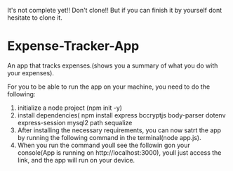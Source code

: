 It's not complete yet!!
Don't clone!!
But if you can finish it by yourself dont hesitate to clone it.

# Expense-Tracker-App
An app that tracks expenses.(shows you a summary of what you do with your expenses).

For you to be able to run the app on your machine, you need to do the following:
1. initialize a node project (npm init -y)
2. install dependencies( npm install express bccryptjs body-parser dotenv express-session mysql2 path sequalize
3. After installing the necessary requirements, you can now satrt the app by running the following command in the terminal(node app.js).
4. When you run the command youll see the followin gon your console(App is running on http://localhost:3000), youll just access the link,  and the app will run on your device.
